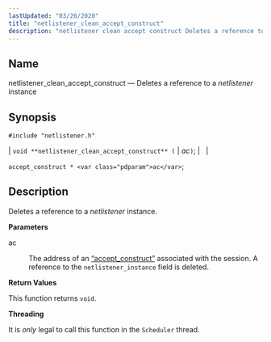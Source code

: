 ```yaml
---
lastUpdated: "03/26/2020"
title: "netlistener_clean_accept_construct"
description: "netlistener clean accept construct Deletes a reference to a netlistener instance void netlistener clean accept construct ac accept construct ac Deletes a reference to a netlistener instance ac The address of an Section 68 2 accept construct associated with the session A reference to the netlistener instance field is deleted..."
---
```


<a name="apis.netlistener_clean_accept_construct"></a> 
## Name

netlistener_clean_accept_construct — Deletes a reference to a *netlistener* instance

## Synopsis

`#include "netlistener.h"`

| `void **netlistener_clean_accept_construct** (` | <var class="pdparam">ac</var>`)`; |   |

`accept_construct * <var class="pdparam">ac</var>`;<a name="idp58112944"></a> 
## Description

Deletes a reference to a *netlistener* instance.

**<a name="idp58114592"></a> Parameters**

<dl class="variablelist">

<dt>ac</dt>

<dd>

The address of an [“accept_construct”](/momentum/3/3-api/structs-accept-construct) associated with the session. A reference to the `netlistener_instance` field is deleted.

</dd>

</dl>

**<a name="idp58118400"></a> Return Values**

This function returns `void`.

**<a name="idp58119760"></a> Threading**

It is *only* legal to call this function in the `Scheduler` thread.